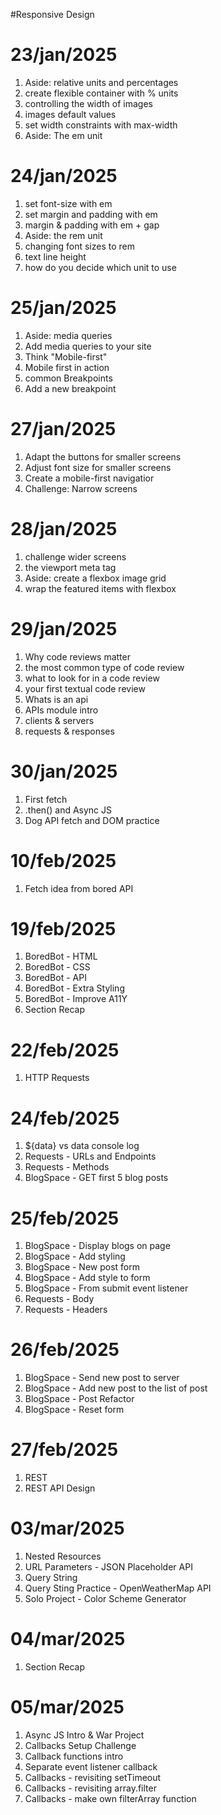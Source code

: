 #Responsive Design

# 23/jan/2025
1. Aside: relative units and percentages
2. create flexible container with % units
3. controlling the width of images
4. images default values
5. set width constraints with max-width
6. Aside: The em unit

# 24/jan/2025
1. set font-size with em
2. set margin and padding with em
3. margin & padding with em + gap
4. Aside: the rem unit
5. changing font sizes to rem
6. text line height 
7. how do you decide which unit to use


# 25/jan/2025
1. Aside: media queries
2. Add media queries to your site
3. Think "Mobile-first"
4. Mobile first in action
5. common Breakpoints
6. Add a new breakpoint

# 27/jan/2025
1. Adapt the buttons for smaller screens
2. Adjust font size for smaller screens
3. Create a mobile-first navigatior
4. Challenge: Narrow screens

# 28/jan/2025
1. challenge wider screens 
2. the viewport meta tag
3. Aside: create a flexbox image grid
4. wrap the featured items with flexbox

# 29/jan/2025
1. Why code reviews matter
2. the most common type of code review
3. what to look for in a code review
4. your first textual code review
5. Whats is an api
6. APIs module intro
7. clients & servers
8. requests & responses

# 30/jan/2025
1. First fetch
2. .then() and Async JS
3. Dog API fetch and DOM practice

# 10/feb/2025
1. Fetch idea from bored API

# 19/feb/2025
1. BoredBot - HTML
2. BoredBot - CSS
3. BoredBot - API 
4. BoredBot - Extra Styling
5. BoredBot - Improve A11Y
6. Section Recap

# 22/feb/2025
1. HTTP Requests

# 24/feb/2025
1. ${data} vs data console log
2. Requests - URLs and Endpoints
3. Requests - Methods
4. BlogSpace - GET first 5 blog posts

# 25/feb/2025
1. BlogSpace - Display blogs on page
2. BlogSpace - Add styling
3. BlogSpace - New post form
4. BlogSpace - Add style to form
5. BlogSpace - From submit event listener
6. Requests - Body
7. Requests - Headers

# 26/feb/2025
1. BlogSpace - Send new post to server
2. BlogSpace - Add new post to the list of post
3. BlogSpace - Post Refactor
4. BlogSpace - Reset form

# 27/feb/2025
1. REST
2. REST API Design

# 03/mar/2025
1. Nested Resources
2. URL Parameters - JSON Placeholder API
3. Query String
4. Query Sting Practice - OpenWeatherMap API
5. Solo Project - Color Scheme Generator

# 04/mar/2025
1. Section Recap

# 05/mar/2025
1. Async JS Intro & War Project
2. Callbacks Setup Challenge
3. Callback functions intro
4. Separate event listener callback
5. Callbacks - revisiting setTimeout
6. Callbacks - revisiting array.filter
7. Callbacks - make own filterArray function
